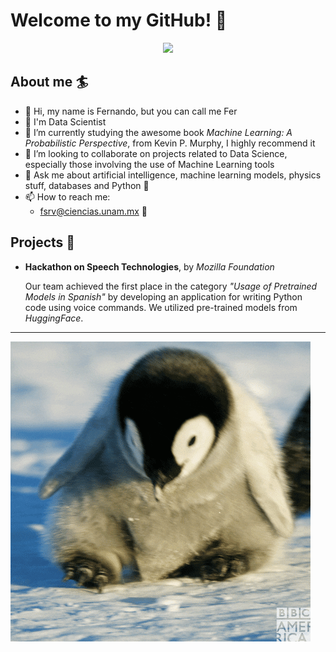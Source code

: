 # Welcome to my GitHub! 🐣

<p align="center"><img src="https://github-readme-streak-stats.herokuapp.com/?user=FSRV24&theme=rose_pine"/></p>

## About me 🏄

- 👋 Hi, my name is Fernando, but you can call me Fer
- 🎲 I'm Data Scientist
- 🌱 I’m currently studying the awesome book *Machine Learning: A Probabilistic Perspective*, from Kevin P. Murphy, I highly recommend it
- 👊 I’m looking to collaborate on projects related to Data Science, especially those involving the use of Machine Learning tools
- 💬 Ask me about artificial intelligence, machine learning models, physics stuff, databases and Python 🐍
- 📫 How to reach me:
  - fsrv@ciencias.unam.mx 📧

## Projects 🎨

- **Hackathon on Speech Technologies**, by *Mozilla Foundation*

  Our team achieved the first place in the category *"Usage of Pretrained Models in Spanish"* by developing an application for writing Python code using voice commands. We utilized pre-trained models from *HuggingFace*.

---
![Hello](giphy.gif)
